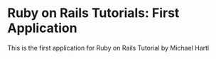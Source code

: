 # Ruby on Rails Tutorials: First Application 

This is the first application for
Ruby on Rails Tutorial 
by Michael Hartl 

